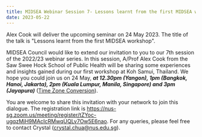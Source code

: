 ```yaml
---
title: MIDSEA Webinar Session 7- Lessons learnt from the first MIDSEA workshop
date: 2023-05-22
---
```


Alex Cook will deliver the upcoming seminar on 24 May 2023. The title of the talk is "Lessons learnt from the first MIDSEA workshop".

<!--more-->

MIDSEA Council would like to extend our invitation to you to our 7th session of the 2022/23 webinar series. In this session, A/Prof Alex Cook from the Saw Swee Hock School of Public Health will be sharing some experiences and insights gained during our first workshop at Koh Samui, Thailand. We hope you could join us on 24 May, ***at 12.30pm (Yangon), 1pm (Bangkok, Hanoi, Jakarta), 2pm (Kuala Lumpur, Manila, Singapore) and 3pm (Jayapura)*** ([Time Zone Conversion](https://www.worldtimebuddy.com/?qm=1&lid=6611854,1609350,1880252,1645457&h=1880252&date=2022-11-16&sln=14-15&hf=1)). 

You are welcome to share this invitation with your network to join this dialogue. The registration link is https://nus-sg.zoom.us/meeting/register/tZYoc-ugqzMjH9MAcIcRMwqUQLv7Ow5E6nao. 
For any queries, please feel free to contact Crystal (crystal.chua@nus.edu.sg). 
